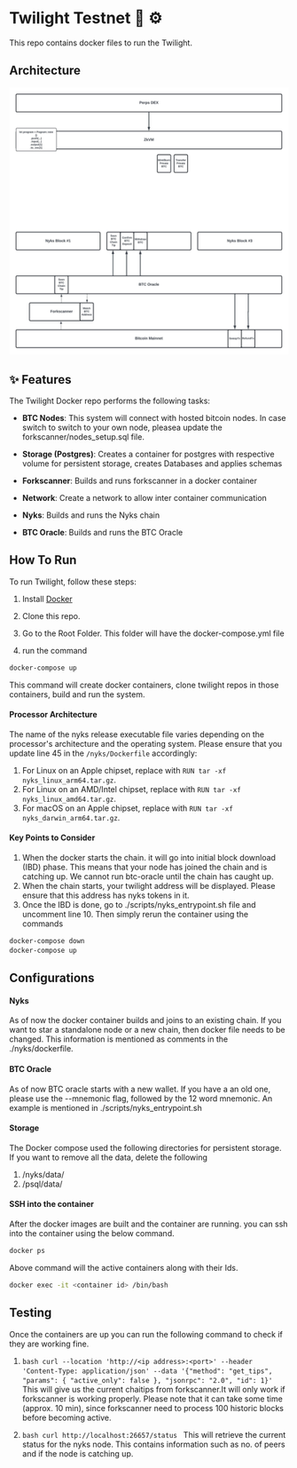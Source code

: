 # Twilight Testnet 🧪 ⚙️

This repo contains docker files to run the Twilight.

## Architecture

![Architecture Diagram](architecture-open-testnet-1.jpeg)

## ✨ Features

The Twilight Docker repo performs the following tasks:

- **BTC Nodes**: This system will connect with hosted bitcoin nodes. In case switch to switch to your own node, pleasea update the forkscanner/nodes_setup.sql file.

- **Storage (Postgres)**: Creates a container for postgres with respective volume for persistent storage, creates Databases and applies schemas

- **Forkscanner**: Builds and runs forkscanner in a docker container

- **Network**: Create a network to allow inter container communication

- **Nyks**: Builds and runs the Nyks chain

- **BTC Oracle**: Builds and runs the BTC Oracle 

##  How To Run

To run Twilight, follow these steps:

1. Install [Docker](https://www.docker.com/)

2. Clone this repo.

3. Go to the Root Folder. This folder will have the docker-compose.yml file

4. run the command

```bash
docker-compose up
```
This command will create docker containers, clone twilight repos in those containers, build and run the system.

#### Processor Architecture
The name of the nyks release executable file varies depending on the processor's architecture and the operating system. Please ensure that you update line 45 in the `/nyks/Dockerfile` accordingly:
1. For Linux on an Apple chipset, replace with `RUN tar -xf nyks_linux_arm64.tar.gz`.
2. For Linux on an AMD/Intel chipset, replace with `RUN tar -xf nyks_linux_amd64.tar.gz`.
3. For macOS on an Apple chipset, replace with `RUN tar -xf nyks_darwin_arm64.tar.gz`.

#### Key Points to Consider
1. When the docker starts the chain. it will go into initial block download (IBD) phase. This means that your node has joined the chain and is catching up. We cannot run btc-oracle until the chain has caught up.
2. When the chain starts, your twilight address will be displayed. Please ensure that this address has nyks tokens in it.
3. Once the IBD is done, go to ./scripts/nyks_entrypoint.sh file and uncomment line 10. Then simply rerun the container using the commands 
```bash
docker-compose down
docker-compose up
```


## Configurations

#### Nyks
As of now the docker container builds and joins to an existing chain. If you want to star a standalone node or a new chain, then docker file needs to be changed. This information is mentioned as comments in the ./nyks/dockerfile. 

#### BTC Oracle
As of now BTC oracle starts with a new wallet. If you have a an old one, please use the --mnemonic flag, followed by the 12 word mnemonic. An example is mentioned in ./scripts/nyks_entrypoint.sh

#### Storage
The Docker compose used the following directories for persistent storage. If you want to remove all the data, delete the following
1. /nyks/data/
2. /psql/data/

#### SSH into the container
After the docker images are built and the container are running. you can ssh into the container using the below command.
```bash
docker ps
```
Above command will the active containers along with their Ids.

```bash
docker exec -it <container id> /bin/bash
```


## Testing
Once the containers are up you can run the following command to check if they are working fine.
1. ```bash curl --location 'http://<ip address>:<port>' --header 'Content-Type: application/json' --data '{"method": "get_tips", "params": { "active_only": false }, "jsonrpc": "2.0", "id": 1}' ```
 This will give us the current chaitips from forkscanner.It will only work if forkscanner is working properly. Please note that it can take some time (approx. 10 min), since forkscanner need to process 100 historic blocks before becoming active.

 2. ```bash curl http://localhost:26657/status ```
 This will retrieve the current status for the nyks node. This contains information such as no. of peers and if the node is catching up.
